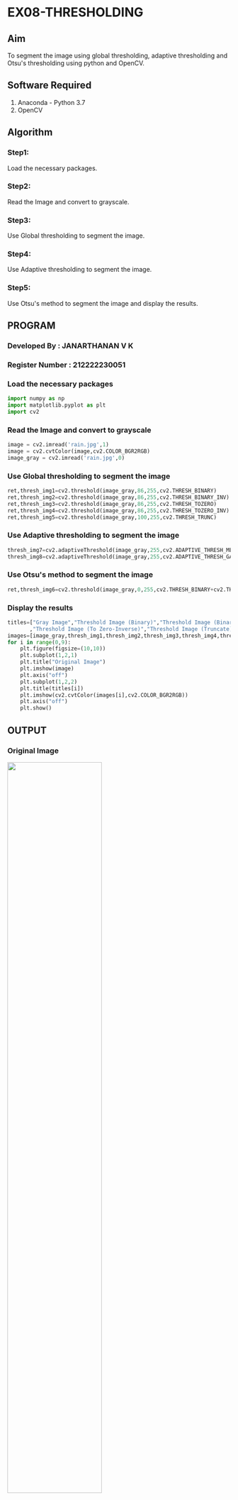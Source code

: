 # EX08-THRESHOLDING
## Aim
To segment the image using global thresholding, adaptive thresholding and Otsu's thresholding using python and OpenCV.

## Software Required
1. Anaconda - Python 3.7
2. OpenCV

## Algorithm

### Step1:
Load the necessary packages.

### Step2:
Read the Image and convert to grayscale.

### Step3:
Use Global thresholding to segment the image.

### Step4:
Use Adaptive thresholding to segment the image.

### Step5:
Use Otsu's method to segment the image and display the results.

## PROGRAM
### Developed By : JANARTHANAN V K
### Register Number : 212222230051


### Load the necessary packages

```python
import numpy as np
import matplotlib.pyplot as plt
import cv2
```

### Read the Image and convert to grayscale

```python
image = cv2.imread('rain.jpg',1)
image = cv2.cvtColor(image,cv2.COLOR_BGR2RGB)
image_gray = cv2.imread('rain.jpg',0)
```

### Use Global thresholding to segment the image

```python
ret,thresh_img1=cv2.threshold(image_gray,86,255,cv2.THRESH_BINARY)
ret,thresh_img2=cv2.threshold(image_gray,86,255,cv2.THRESH_BINARY_INV)
ret,thresh_img3=cv2.threshold(image_gray,86,255,cv2.THRESH_TOZERO)
ret,thresh_img4=cv2.threshold(image_gray,86,255,cv2.THRESH_TOZERO_INV)
ret,thresh_img5=cv2.threshold(image_gray,100,255,cv2.THRESH_TRUNC)
```

### Use Adaptive thresholding to segment the image

```python
thresh_img7=cv2.adaptiveThreshold(image_gray,255,cv2.ADAPTIVE_THRESH_MEAN_C,cv2.THRESH_BINARY,11,2)
thresh_img8=cv2.adaptiveThreshold(image_gray,255,cv2.ADAPTIVE_THRESH_GAUSSIAN_C,cv2.THRESH_BINARY,11,2)
```

### Use Otsu's method to segment the image 

```python
ret,thresh_img6=cv2.threshold(image_gray,0,255,cv2.THRESH_BINARY+cv2.THRESH_OTSU)
```

### Display the results

```python
titles=["Gray Image","Threshold Image (Binary)","Threshold Image (Binary Inverse)","Threshold Image (To Zero)"
       ,"Threshold Image (To Zero-Inverse)","Threshold Image (Truncate)","Otsu","Adaptive Threshold (Mean)","Adaptive Threshold (Gaussian)"]
images=[image_gray,thresh_img1,thresh_img2,thresh_img3,thresh_img4,thresh_img5,thresh_img6,thresh_img7,thresh_img8]
for i in range(0,9):
    plt.figure(figsize=(10,10))
    plt.subplot(1,2,1)
    plt.title("Original Image")
    plt.imshow(image)
    plt.axis("off")
    plt.subplot(1,2,2)
    plt.title(titles[i])
    plt.imshow(cv2.cvtColor(images[i],cv2.COLOR_BGR2RGB))
    plt.axis("off")
    plt.show()
```

## OUTPUT

### Original Image
<img src="https://github.com/Janarthanan2/DIP_EX08_Thresholding/assets/119393515/f35cdd69-7db6-43ae-8aa8-3c977a98c920" width=65%>

### Global Thresholding

<img src="https://github.com/Janarthanan2/DIP_EX08_Thresholding/assets/119393515/186a14ec-4a22-45c6-8cf5-655bda466caf" width=65%>
<img src="https://github.com/Janarthanan2/DIP_EX08_Thresholding/assets/119393515/ab9e27fe-ba35-4fce-9891-a047015a8fb4" width=65%>
<img src="https://github.com/Janarthanan2/DIP_EX08_Thresholding/assets/119393515/531e8f12-8dca-4120-8490-8b03df0d855e" width=65%>
<img src="https://github.com/Janarthanan2/DIP_EX08_Thresholding/assets/119393515/e1b826e0-f03f-4be1-8e25-0642997e7a68" width=65%>
<img src="https://github.com/Janarthanan2/DIP_EX08_Thresholding/assets/119393515/97d684a0-d794-415c-a19d-f66b36e21e01" width=65%>


### Adaptive Thresholding
<img src="https://github.com/Janarthanan2/DIP_EX08_Thresholding/assets/119393515/4a20ed99-c787-4014-a635-fec563535259" width=65%>
<img src="https://github.com/Janarthanan2/DIP_EX08_Thresholding/assets/119393515/5ee982c3-6251-458e-b172-2a20d62583a8" width=65%>


### Optimum Global Thesholding using Otsu's Method
<img src="https://github.com/Janarthanan2/DIP_EX08_Thresholding/assets/119393515/8bd75d77-7202-471c-a3e4-ce0fdfe0e31e" width=65%>


## Result
Thus the images are segmented using global thresholding, adaptive thresholding and optimum global thresholding using python and OpenCV.
